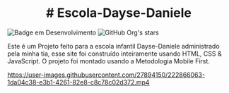 <h1 align="center"> # Escola-Dayse-Daniele </h1>

![Badge em Desenvolvimento](http://img.shields.io/static/v1?label=STATUS&message=EM%20DESENVOLVIMENTO&color=GREEN&style=for-the-badge)
![GitHub Org's stars](https://img.shields.io/github/stars/camilafernanda?style=social)

Este é um Projeto feito para a escola infantil Dayse-Daniele administrado pela minha tia, esse site foi construído inteiramente usando HTML, CSS & JavaScript.
O projeto foi montado usando a Metodologia Mobile First.

https://user-images.githubusercontent.com/27894150/222866063-1da04c38-e3b1-4261-82e8-c8c78c02d372.mp4

